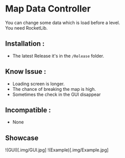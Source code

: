 # Map Data Controller
 You can change some data which is load before a level.    
 You need RocketLib.

## Installation :
 * The latest Release it's in the `/Release` folder.

## Know Issue :
 * Loading screen is longer.
 * The chance of breaking the map is high.
 * Sometimes the check in the GUI disappear

 ## Incompatible :
 * None

 ## Showcase
 !(GUI)[.img/GUI.jpg]
 !(Example)[.img/Example.jpg]